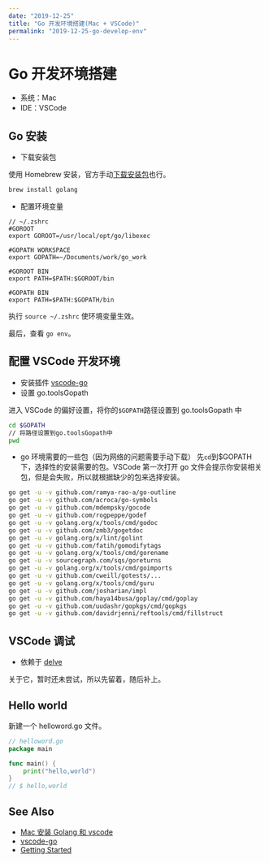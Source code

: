 ```yaml
---
date: "2019-12-25"
title: "Go 开发环境搭建(Mac + VSCode)"
permalink: "2019-12-25-go-develop-env"
---
```


# Go 开发环境搭建

- 系统：Mac
- IDE：VSCode

## Go 安装

- 下载安装包

使用 Homebrew 安装，官方手动[下载安装包](https://golang.org/dl/)也行。

```sh
brew install golang
```

- 配置环境变量

```vim
// ~/.zshrc
#GOROOT
export GOROOT=/usr/local/opt/go/libexec

#GOPATH WORKSPACE
export GOPATH=~/Documents/work/go_work

#GOROOT BIN
export PATH=$PATH:$GOROOT/bin

#GOPATH BIN
export PATH=$PATH:$GOPATH/bin

```

执行 `source ~/.zshrc` 使环境变量生效。

最后，查看 `go env`。

## 配置 VSCode 开发环境

- 安装插件 [vscode-go](https://github.com/Microsoft/vscode-go/wiki/Go-tools-that-the-Go-extension-depends-on)
- 设置 go.toolsGopath

进入 VSCode 的偏好设置，将你的`$GOPATH`路径设置到 go.toolsGopath 中

```sh
cd $GOPATH
// 将路径设置到go.toolsGopath中
pwd
```

- go 环境需要的一些包（因为网络的问题需要手动下载）
  先`cd`到\$GOPATH 下，选择性的安装需要的包。VSCode 第一次打开 go 文件会提示你安装相关包，但是会失败，所以就根据缺少的包来选择安装。

```sh
go get -u -v github.com/ramya-rao-a/go-outline
go get -u -v github.com/acroca/go-symbols
go get -u -v github.com/mdempsky/gocode
go get -u -v github.com/rogpeppe/godef
go get -u -v golang.org/x/tools/cmd/godoc
go get -u -v github.com/zmb3/gogetdoc
go get -u -v golang.org/x/lint/golint
go get -u -v github.com/fatih/gomodifytags
go get -u -v golang.org/x/tools/cmd/gorename
go get -u -v sourcegraph.com/sqs/goreturns
go get -u -v golang.org/x/tools/cmd/goimports
go get -u -v github.com/cweill/gotests/...
go get -u -v golang.org/x/tools/cmd/guru
go get -u -v github.com/josharian/impl
go get -u -v github.com/haya14busa/goplay/cmd/goplay
go get -u -v github.com/uudashr/gopkgs/cmd/gopkgs
go get -u -v github.com/davidrjenni/reftools/cmd/fillstruct
```

## VSCode 调试

- 依赖于 [delve](https://github.com/derekparker/delve/blob/master/Documentation/installation/README.md)

关于它，暂时还未尝试，所以先留着，随后补上。

## Hello world

新建一个 helloword.go 文件。

```go
// helloword.go
package main

func main() {
	print("hello,world")
}
// $ hello,world
```

## See Also

- [Mac 安装 Golang 和 vscode](http://ddrv.cn/a/314841)
- [vscode-go](https://github.com/Microsoft/vscode-go/wiki/Go-tools-that-the-Go-extension-depends-on)
- [Getting Started](https://golang.org/doc/install)
